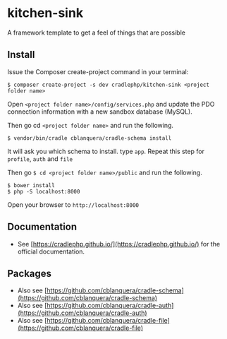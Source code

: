# kitchen-sink
A framework template to get a feel of things that are possible

## Install

Issue the Composer create-project command in your terminal:

```
$ composer create-project -s dev cradlephp/kitchen-sink <project folder name>
```

Open `<project folder name>/config/services.php` and update the PDO connection
information with a new sandbox database (MySQL).

Then go cd `<project folder name>` and run the following.

```
$ vendor/bin/cradle cblanquera/cradle-schema install
```

It will ask you which schema to install. type `app`.
Repeat this step for `profile`, `auth` and `file`

Then go `$ cd <project folder name>/public` and run the following.

```
$ bower install
$ php -S localhost:8000
```

Open your browser to `http://localhost:8000`

## Documentation

 - See [https://cradlephp.github.io/](https://cradlephp.github.io/) for the official documentation.

## Packages

 - Also see [https://github.com/cblanquera/cradle-schema](https://github.com/cblanquera/cradle-schema)
 - Also see [https://github.com/cblanquera/cradle-auth](https://github.com/cblanquera/cradle-auth)
 - Also see [https://github.com/cblanquera/cradle-file](https://github.com/cblanquera/cradle-file)
